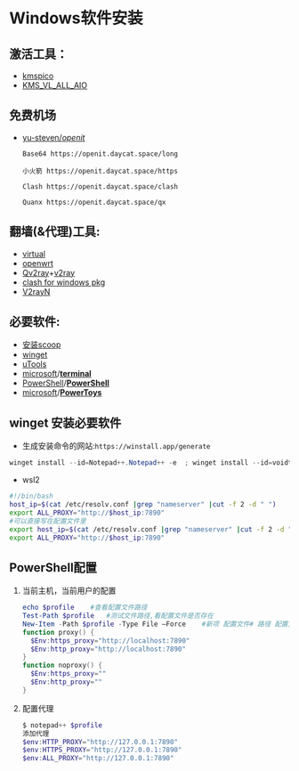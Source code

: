 # Windows软件安装

## 激活工具：

- [kmspico](https://forums.mydigitallife.net/threads/kmspico-official-thread.65739/)
- [KMS_VL_ALL_AIO](https://github.com/abbodi1406/KMS_VL_ALL_AIO/releases)

## 免费机场

- [yu-steven/*openit*](https://github.com/yu-steven/openit)

  ```
  Base64 https://openit.daycat.space/long
  
  小火箭 https://openit.daycat.space/https
  
  Clash https://openit.daycat.space/clash
  
  Quanx https://openit.daycat.space/qx
  
  ```

  

## 翻墙(&代理)工具:

- [virtual](https://www.virtualbox.org/wiki/Downloads)  
- [openwrt](https://drive.google.com/drive/folders/1dqNUrMf9n7i3y1aSh68U5Yf44WQ3KCuh)
- [Qv2ray](https://github.com/Qv2ray/Qv2ray)+[v2ray](https://github.com/v2ray/v2ray-core)
- [clash for windows pkg](https://github.com/Fndroid/clash_for_windows_pkg)
- [V2rayN](https://github.com/2dust/v2rayN)

## 必要软件:

- [安装scoop](https://scoop.sh/)
- [winget](https://github.com/microsoft/winget-cli)
- [uTools](https://u.tools/)   
- [microsoft](https://github.com/microsoft)/**[terminal](https://github.com/microsoft/terminal)**
- [PowerShell](https://github.com/PowerShell)/**[PowerShell](https://github.com/PowerShell/PowerShell)**
- [microsoft](https://github.com/microsoft)/**[PowerToys](https://github.com/microsoft/PowerToys)**

## winget 安装必要软件

- 生成安装命令的网站:`https://winstall.app/generate`

```powershell
winget install --id=Notepad++.Notepad++ -e  ; winget install --id=voidtools.Everything -e  ; winget install --id=Wox.Wox -e  ; winget install --id=XunLei.xunlei -e  ; winget install --id=Fndroid.ClashForWindows -e  ; winget install --id=EuSoft.Eudic -e  ; winget install --id=Google.Chrome -e  ; winget install --id=JetBrains.IntelliJIDEA.Ultimate -e  ; winget install --id=Microsoft.VisualStudioCode -e  ; winget install --id=Telegram.TelegramDesktop -e  ; winget install --id=Neovim.Neovim -e  ; winget install --id=yt-dlp.yt-dlp -e  ; winget install --id=Anaconda.Miniconda3 -e  ; winget install --id=Git.Git -e  ; winget install --id=Microsoft.PowerToys -e  ; winget install --id=Microsoft.WindowsTerminal -e  ; winget install --id=Microsoft.PowerShell -e  ; winget install --id=EclipseAdoptium.Temurin.8 -e  ; winget install --id=EclipseAdoptium.Temurin.11.JDK -e  ; winget install --id=EclipseAdoptium.Temurin.17.JDK -e  ; winget install --id=Daum.PotPlayer -e  ; winget install --id=Bandisoft.Bandizip -e ;winget install --id=Oracle.VirtualBox  -e
```





- wsl2

```bash
#!/bin/bash
host_ip=$(cat /etc/resolv.conf |grep "nameserver" |cut -f 2 -d " ")
export ALL_PROXY="http://$host_ip:7890"
#可以直接写在配置文件里
export host_ip=$(cat /etc/resolv.conf |grep "nameserver" |cut -f 2 -d " ")
export ALL_PROXY="http://$host_ip:7890"
```

## PowerShell配置

1. 当前主机，当前用户的配置

   ```powershell
   echo $profile	#查看配置文件路径
   Test-Path $profile	#测试文件路径,看配置文件是否存在
   New-Item -Path $profile -Type File –Force	#新项 配置文件# 路径 配置文件类型 文件强制
   function proxy() {
     $Env:https_proxy="http://localhost:7890"
     $Env:http_proxy="http://localhost:7890"
   }
   function noproxy() {
     $Env:https_proxy=""
     $Env:http_proxy=""
   }
   ```

  2. 配置代理

     ```powershell
     $ notepad++ $profile 
     添加代理
     $env:HTTP_PROXY="http://127.0.0.1:7890"
     $env:HTTPS_PROXY="http://127.0.0.1:7890"
     $env:ALL_PROXY="http://127.0.0.1:7890"
     ```

     
